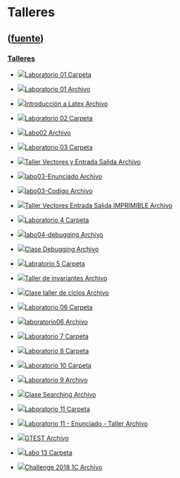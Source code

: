 # Talleres
([fuente](https://campus.exactas.uba.ar/course/view.php?id=987&section=9))
---
### [Talleres](https://campus.exactas.uba.ar/course/view.php?id=987&section=9)

  - [![ ](https://campus.exactas.uba.ar/theme/image.php/aardvark/folder/1524752928/icon)Laboratorio 01 Carpeta](https://campus.exactas.uba.ar/mod/folder/view.php?id=60575)

  - [![ ](https://campus.exactas.uba.ar/theme/image.php/aardvark/core/1524752928/f/archive-24)Laboratorio 01 Archivo](https://campus.exactas.uba.ar/mod/resource/view.php?id=59700)

  - [![ ](https://campus.exactas.uba.ar/theme/image.php/aardvark/core/1524752928/f/pdf-24)Introducción a Latex Archivo](https://campus.exactas.uba.ar/mod/resource/view.php?id=60157)

  - [![ ](https://campus.exactas.uba.ar/theme/image.php/aardvark/folder/1524752928/icon)Laboratorio 02 Carpeta](https://campus.exactas.uba.ar/mod/folder/view.php?id=60136)

  - [![ ](https://campus.exactas.uba.ar/theme/image.php/aardvark/core/1524752928/f/archive-24)Labo02 Archivo](https://campus.exactas.uba.ar/mod/resource/view.php?id=60137)

  - [![ ](https://campus.exactas.uba.ar/theme/image.php/aardvark/folder/1524752928/icon)Laboratorio 03 Carpeta](https://campus.exactas.uba.ar/mod/folder/view.php?id=60573)

  - [![ ](https://campus.exactas.uba.ar/theme/image.php/aardvark/core/1524752928/f/pdf-24)Taller Vectores y Entrada Salida Archivo](https://campus.exactas.uba.ar/mod/resource/view.php?id=60584)

  - [![ ](https://campus.exactas.uba.ar/theme/image.php/aardvark/core/1524752928/f/pdf-24)labo03-Enunciado Archivo](https://campus.exactas.uba.ar/mod/resource/view.php?id=60591)

  - [![ ](https://campus.exactas.uba.ar/theme/image.php/aardvark/core/1524752928/f/archive-24)labo03-Codigo Archivo](https://campus.exactas.uba.ar/mod/resource/view.php?id=60592)

  - [![ ](https://campus.exactas.uba.ar/theme/image.php/aardvark/core/1524752928/f/pdf-24)Taller Vectores Entrada Salida IMPRIMIBLE Archivo](https://campus.exactas.uba.ar/mod/resource/view.php?id=60594)

  - [![ ](https://campus.exactas.uba.ar/theme/image.php/aardvark/folder/1524752928/icon)Laboratorio 4 Carpeta](https://campus.exactas.uba.ar/mod/folder/view.php?id=60884)

  - [![ ](https://campus.exactas.uba.ar/theme/image.php/aardvark/core/1524752928/f/archive-24)labo04-debugging Archivo](https://campus.exactas.uba.ar/mod/resource/view.php?id=60885)

  - [![ ](https://campus.exactas.uba.ar/theme/image.php/aardvark/core/1524752928/f/pdf-24)Clase Debugging Archivo](https://campus.exactas.uba.ar/mod/resource/view.php?id=60894)

  - [![ ](https://campus.exactas.uba.ar/theme/image.php/aardvark/folder/1524752928/icon)Labratorio 5 Carpeta](https://campus.exactas.uba.ar/mod/folder/view.php?id=61233)

  - [![ ](https://campus.exactas.uba.ar/theme/image.php/aardvark/core/1524752928/f/archive-24)Taller de invariantes Archivo](https://campus.exactas.uba.ar/mod/resource/view.php?id=61234)

  - [![ ](https://campus.exactas.uba.ar/theme/image.php/aardvark/core/1524752928/f/pdf-24)Clase taller de ciclos Archivo](https://campus.exactas.uba.ar/mod/resource/view.php?id=61235)

  - [![ ](https://campus.exactas.uba.ar/theme/image.php/aardvark/folder/1524752928/icon)Laboratorio 06 Carpeta](https://campus.exactas.uba.ar/mod/folder/view.php?id=62097)

  - [![ ](https://campus.exactas.uba.ar/theme/image.php/aardvark/core/1524752928/f/archive-24)laboratorio06 Archivo](https://campus.exactas.uba.ar/mod/resource/view.php?id=62098)

  - [![ ](https://campus.exactas.uba.ar/theme/image.php/aardvark/folder/1524752928/icon)Laboratorio 7 Carpeta](https://campus.exactas.uba.ar/mod/folder/view.php?id=62361)

  - [![ ](https://campus.exactas.uba.ar/theme/image.php/aardvark/folder/1524752928/icon)Laboratorio 8 Carpeta](https://campus.exactas.uba.ar/mod/folder/view.php?id=62620)

  - [![ ](https://campus.exactas.uba.ar/theme/image.php/aardvark/folder/1524752928/icon)Laboratorio 10 Carpeta](https://campus.exactas.uba.ar/mod/folder/view.php?id=63098)

  - [![ ](https://campus.exactas.uba.ar/theme/image.php/aardvark/core/1524752928/f/archive-24)Laboratorio 9 Archivo](https://campus.exactas.uba.ar/mod/resource/view.php?id=63099)

  - [![ ](https://campus.exactas.uba.ar/theme/image.php/aardvark/core/1524752928/f/pdf-24)Clase Searching Archivo](https://campus.exactas.uba.ar/mod/resource/view.php?id=63100)

  - [![ ](https://campus.exactas.uba.ar/theme/image.php/aardvark/folder/1524752928/icon)Laboratorio 11 Carpeta](https://campus.exactas.uba.ar/mod/folder/view.php?id=63385)

  - [![ ](https://campus.exactas.uba.ar/theme/image.php/aardvark/core/1524752928/f/archive-24)Laboratorio 11 - Enunciado - Taller Archivo](https://campus.exactas.uba.ar/mod/resource/view.php?id=63386)

  - [![ ](https://campus.exactas.uba.ar/theme/image.php/aardvark/core/1524752928/f/archive-24)GTEST Archivo](https://campus.exactas.uba.ar/mod/resource/view.php?id=63387)

  - [![ ](https://campus.exactas.uba.ar/theme/image.php/aardvark/folder/1524752928/icon)Labo 13 Carpeta](https://campus.exactas.uba.ar/mod/folder/view.php?id=64497)

  - [![ ](https://campus.exactas.uba.ar/theme/image.php/aardvark/core/1524752928/f/archive-24)Challenge 2018 1C Archivo](https://campus.exactas.uba.ar/mod/resource/view.php?id=64498)

